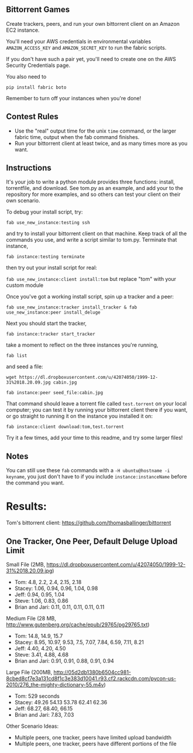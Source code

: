 Bittorrent Games
----------------

Create trackers, peers, and run your own bittorrent client on an Amazon EC2 instance.

You'll need your AWS credentials in environmental variables
`AMAZON_ACCESS_KEY` and `AMAZON_SECRET_KEY`
to run the fabric scripts.

If you don't have such a pair yet, you'll need to create one on the AWS Security Credentials page.

You also need to

`pip install fabric boto`

Remember to turn off your instances when you're done!


Contest Rules
-------------

* Use the "real" output time for the unix `time` command, or the larger fabric time, output when the fab command finishes.
* Run your bittorrent client at least twice, and as many times more as you want.

Instructions
------------

It's your job to write a python module provides three functions: install, torrentfile, and download. See tom.py as an example, and add your to the repository for more examples, and so others can test your client on their own scenario.

To debug your install script, try:

`fab use_new_instance:testing ssh`

and try to install your bittorrent client on that machine.
Keep track of all the commands you use, and write a script similar to tom.py. Terminate that instance,

`fab instance:testing terminate`

then try out your install script for real:

`fab use_new_instance:client install:tom` but replace "tom" with your custom module

Once you've got a working install script, spin up a tracker and a peer:

`fab use_new_instance:tracker install_tracker & fab use_new_instance:peer install_deluge`

Next you should start the tracker,

`fab instance:tracker start_tracker`

take a moment to reflect on the three instances you're running,

`fab list`

and seed a file:

`wget https://dl.dropboxusercontent.com/u/42074050/1999-12-31%2018.20.09.jpg cabin.jpg`

`fab instance:peer seed_file:cabin.jpg`

That command should leave a torrent file called `test.torrent` on your local computer;
you can test it by running your bittorrent client there if you want, or go straight to
running it on the instance you installed it on:

`fab instance:client download:tom,test.torrent`

Try it a few times, add your time to this readme, and try some larger files!

Notes
-----

You can still use these `fab` commands with a `-H ubuntu@hostname -i keyname`,
you just don't have to if you include `instance:instanceName` before the command you want.


Results:
========

Tom's bittorrent client: https://github.com/thomasballinger/bittorrent

One Tracker, One Peer, Default Deluge Upload Limit
--------------------------------------------------

Small File (2MB, https://dl.dropboxusercontent.com/u/42074050/1999-12-31%2018.20.09.jpg)

* Tom: 4.8, 2.2, 2.4, 2.15, 2.18
* Stacey: 1.06, 0.94, 0.96, 1.04, 0.98
* Jeff: 0.94, 0.95, 1.04
* Steve: 1.06, 0.83, 0.86
* Brian and Jari: 0.11, 0.11, 0.11, 0.11, 0.11

Medium File (28 MB, http://www.gutenberg.org/cache/epub/29765/pg29765.txt)

* Tom: 14.8, 14.9, 15.7
* Stacey: 8.95, 10.97, 9.53, 7.5, 7.07, 7.84, 6.59, 7.11, 8.21
* Jeff: 4.40, 4.20, 4.50
* Steve: 3.41, 4.88, 4.68
* Brian and Jari: 0.91, 0.91, 0.88, 0.91, 0.94

Large File (200MB, http://05d2db1380b6504cc981-8cbed8cf7e3a131cd8f1c3e383d10041.r93.cf2.rackcdn.com/pycon-us-2010/276_the-mighty-dictionary-55.m4v)

* Tom: 529 seconds
* Stacey: 49.26 54.13 53.78 62.41 62.36
* Jeff: 68.27, 68.40, 66.15
* Brian and Jari: 7.83, 7.03

Other Scenario Ideas:

* Multiple peers, one tracker, peers have limited upload bandwidth
* Multiple peers, one tracker, peers have different portions of the file
